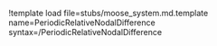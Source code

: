 !template load file=stubs/moose_system.md.template name=PeriodicRelativeNodalDifference syntax=/PeriodicRelativeNodalDifference
